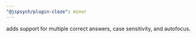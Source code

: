 ```yaml
---
"@jspsych/plugin-cloze": minor
---
```


adds support for multiple correct answers, case sensitivity, and autofocus.
